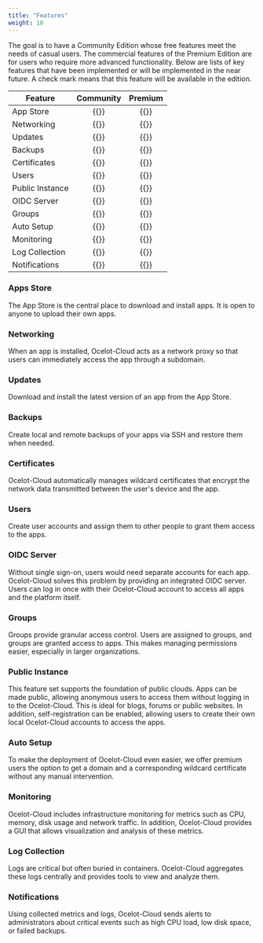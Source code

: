 ```yaml
---
title: "Features"
weight: 10
---
```


The goal is to have a Community Edition whose free features meet the needs of casual users. The commercial features of the Premium Edition are for users who require more advanced functionality. Below are lists of key features that have been implemented or will be implemented in the near future. A check mark means that this feature will be available in the edition.

| Feature      |    Community    |     Premium     |
|--------------|:---------------:| :-------------: |
| App Store    | {{<checkmark>}} | {{<checkmark>}} |
| Networking   | {{<checkmark>}} | {{<checkmark>}} |
| Updates      | {{<checkmark>}} | {{<checkmark>}} |
| Backups      | {{<checkmark>}} | {{<checkmark>}} |
| Certificates | {{<checkmark>}} | {{<checkmark>}} |
| Users        | {{<checkmark>}} | {{<checkmark>}} |
| Public Instance | {{<checkmark>}} | {{<checkmark>}} |
| OIDC Server     | {{<checkmark>}} | {{<checkmark>}} |
| Groups          |   {{<cross>}}   | {{<checkmark>}} |
| Auto Setup      |   {{<cross>}}   | {{<checkmark>}} |
| Monitoring      |   {{<cross>}}   | {{<checkmark>}} |
| Log Collection  |   {{<cross>}}   | {{<checkmark>}} |
| Notifications   |   {{<cross>}}   | {{<checkmark>}} |

### Apps Store

The App Store is the central place to download and install apps. It is open to anyone to upload their own apps.

### Networking

When an app is installed, Ocelot-Cloud acts as a network proxy so that users can immediately access the app through a subdomain.

### Updates

Download and install the latest version of an app from the App Store.

### Backups

Create local and remote backups of your apps via SSH and restore them when needed.

### Certificates

Ocelot-Cloud automatically manages wildcard certificates that encrypt the network data transmitted between the user's device and the app.

### Users

Create user accounts and assign them to other people to grant them access to the apps.

### OIDC Server

Without single sign-on, users would need separate accounts for each app. Ocelot-Cloud solves this problem by providing an integrated OIDC server. Users can log in once with their Ocelot-Cloud account to access all apps and the platform itself.

### Groups

Groups provide granular access control. Users are assigned to groups, and groups are granted access to apps. This makes managing permissions easier, especially in larger organizations.

### Public Instance

This feature set supports the foundation of public clouds. Apps can be made public, allowing anonymous users to access them without logging in to the Ocelot-Cloud. This is ideal for blogs, forums or public websites. In addition, self-registration can be enabled, allowing users to create their own local Ocelot-Cloud accounts to access the apps.

### Auto Setup

To make the deployment of Ocelot-Cloud even easier, we offer premium users the option to get a domain and a corresponding wildcard certificate without any manual intervention.

### Monitoring

Ocelot-Cloud includes infrastructure monitoring for metrics such as CPU, memory, disk usage and network traffic. In addition, Ocelot-Cloud provides a GUI that allows visualization and analysis of these metrics.

### Log Collection

Logs are critical but often buried in containers. Ocelot-Cloud aggregates these logs centrally and provides tools to view and analyze them.

### Notifications

Using collected metrics and logs, Ocelot-Cloud sends alerts to administrators about critical events such as high CPU load, low disk space, or failed backups.
